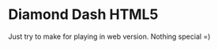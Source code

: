 Diamond Dash HTML5
==================

Just try to make for playing in web version. Nothing special =)
